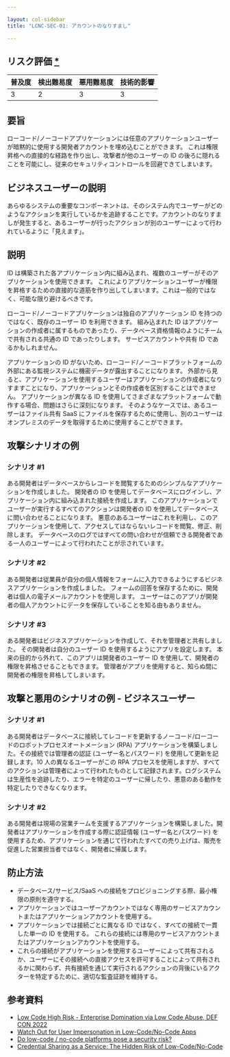 ```yaml
---

layout: col-sidebar
title: "LCNC-SEC-01: アカウントのなりすまし"

---
```


## リスク評価 [*](https://owasp.org/www-project-top-ten/2017/Note_About_Risks)

| 普及度 | 検出難易度 | 悪用難易度 | 技術的影響 |
| --- | --- | --- | --- |
| 3 | 2 | 3 | 3 |


## 要旨

ローコード/ノーコードアプリケーションには任意のアプリケーションユーザーが暗黙的に使用する開発者アカウントを埋め込むことができます。
これは権限昇格への直接的な経路を作り出し、攻撃者が他のユーザーの ID の後ろに隠れることを可能にし、従来のセキュリティコントロールを回避できてしまいます。

## ビジネスユーザーの説明

あらゆるシステムの重要なコンポーネントは、そのシステム内でユーザーがどのようなアクションを実行しているかを追跡することです。アカウントのなりすましが発生すると、あるユーザーが行ったアクションが別のユーザーによって行われているように「見えます」。

## 説明

ID は構築された各アプリケーション内に組み込まれ、複数のユーザーがそのアプリケーションを使用できます。
これによりアプリケーションユーザーが権限を昇格するための直接的な道筋を作り出してしまいます。これは一般的ではなく、可能な限り避けるべきです。

ローコード/ノーコードアプリケーションは独自のアプリケーション ID を持つのではなく、既存のユーザー ID を利用できます。
組み込まれた ID はアプリケーションの作成者に属するものであったり、データベース資格情報のようにチームで共有される共通の ID であったりします。
サービスアカウントや共有 ID であるかもしれません。

アプリケーションの ID がないため、ローコード/ノーコードプラットフォームの外部にある監視システムに機密データが露出することになります。
外部から見ると、アプリケーションを使用するユーザーはアプリケーションの作成者になりすますことになり、アプリケーションとその作成者を区別することはできません。
アプリケーションが異なる ID を使用してさまざまなプラットフォームで動作する場合、問題はさらに深刻になります。
そのようなケースでは、あるユーザーはファイル共有 SaaS にファイルを保存するために使用し、別のユーザーはオンプレミスのデータを取得するために使用することができます。


## 攻撃シナリオの例

### シナリオ #1

ある開発者はデータベースからレコードを閲覧するためのシンプルなアプリケーションを作成しました。
開発者の ID を使用してデータベースにログインし、アプリケーション内に組み込まれた接続を作成します。
このアプリケーションでユーザーが実行するすべてのアクションは開発者の ID を使用してデータベースに問い合わせることになります。
悪意のあるユーザーはこれを利用し、このアプリケーションを使用して、アクセスしてはならないレコードを閲覧、修正、削除します。
データベースのログではすべての問い合わせが信頼できる開発者である一人のユーザーによって行われたことが示されています。

### シナリオ #2

ある開発者は従業員が自分の個人情報をフォームに入力できるようにするビジネスアプリケーションを作成しました。
フォームの回答を保存するために、開発者は個人の電子メールアカウントを使用します。
ユーザーはこのアプリが開発者の個人アカウントにデータを保存していることを知る由もありません。

### シナリオ #3

ある開発者はビジネスアプリケーションを作成して、それを管理者と共有しました。
その開発者は自分のユーザー ID を使用するようにアプリを設定します。
本来の目的から外れて、このアプリは開発者のユーザー ID を使用して、開発者の権限を昇格させることもできます。
管理者がアプリを使用すると、知らぬ間に開発者の権限を昇格してしまいます。

## 攻撃と悪用のシナリオの例 - ビジネスユーザー

### シナリオ #1

ある開発者はデータベースに接続してレコードを更新するノーコード/ローコードのロボットプロセスオートメーション (RPA) アプリケーションを構築しました。その接続では管理者の認証 (ユーザー名とパスワード) を使用して更新を記録します。10 人の異なるユーザーがこの RPA プロセスを使用しますが、すべてのアクションは管理者によって行われたものとして記録されます。ログシステムは生産性を追跡したり、エラーを特定のユーザーに帰したり、悪意のある動作を特定したりできなくなります。

### シナリオ #2

ある開発者は現場の営業チームを支援するアプリケーションを構築しました。開発者はアプリケーションを作成する際に認証情報 (ユーザー名とパスワード) を使用するため、アプリケーションを通じて行われたすべての売り上げは、販売を促進した営業担当者ではなく、開発者に帰属します。

## 防止方法

- データベース/サービス/SaaS への接続をプロビジョニングする際、最小権限の原則を遵守する。
- アプリケーションではユーザーアカウントではなく専用のサービスアカウントまたはアプリケーションアカウントを使用する。
- アプリケーションでは接続ごとに異なる ID ではなく、すべての接続で一貫した単一の ID を使用する。
  これらの接続には専用のサービスアカウントまたはアプリケーションアカウントを使用する。
- これらの接続がアプリケーションを使用するユーザーによって共有されるか、ユーザーにその接続への直接アクセスを許可することによって共有されるかに関わらず、共有接続を通じて実行されるアクションの背後にいるアクターを特定するために、適切な監査証跡を維持する。


## 参考資料

- [Low Code High Risk - Enterprise Domination via Low Code Abuse, DEF CON 2022](https://www.youtube.com/watch?v=D3A62Rzozq4)
- [Watch Out for User Impersonation in Low-Code/No-Code Apps](https://www.darkreading.com/edge-articles/watch-out-for-user-impersonation-in-low-code-no-code-apps)
- [Do low-code / no-code platforms pose a security risk?](https://sdtimes.com/lowcode/do-low-code-no-code-platforms-pose-a-security-risk/)
- [Credential Sharing as a Service: The Hidden Risk of Low-Code/No-Code](https://www.darkreading.com/dr-tech/credential-sharing-as-a-service-hidden-risk-of-low-code-no-code)
